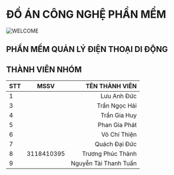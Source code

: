 # ĐỒ ÁN CÔNG NGHỆ PHẦN MỀM 
![WELCOME](https://github.com/phucthanh2000/DOANCNPM/blob/main/a.png)
## PHẦN MỀM QUẢN LÝ ĐIỆN THOẠI DI ĐỘNG 
## THÀNH VIÊN NHÓM 
| STT |   MSSV    |   TÊN THÀNH VIÊN      |
|-----|:---------:|----------------------:|
|  1 |            | Lưu Anh Đức           |
|  3 |            | Trần Ngọc Hải         |
|  4 |            | Trần Gia Huy          |
|  5 |            | Phan Gia Phát         |
|  6 |            | Võ Chí Thiện          |
|  7 |            | Quách Đại Đức         |
|  8 | 3118410395 | Trương Phúc Thành     |
|  9 |            | Nguyễn Tài Thanh Tuấn |
